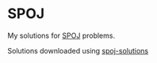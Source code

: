 # SPOJ
My solutions for [SPOJ](http://www.spoj.com/users/uvasu/) problems.

Solutions downloaded using [spoj-solutions](https://github.com/codenirvana/spoj-solutions)
